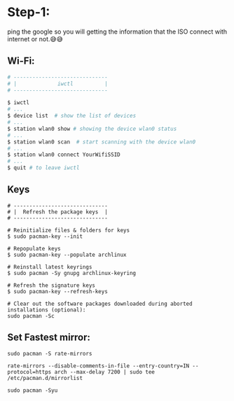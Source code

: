 # Step-1:
ping the google so you will getting the information that the ISO connect with internet or not.😅😅
## Wi-Fi:
```sh
# ------------------------------
# |             iwctl          |
# ------------------------------

$ iwctl 
# ...
$ device list  # show the list of devices
# ...
$ station wlan0 show # showing the device wlan0 status
# ...
$ station wlan0 scan  # start scanning with the device wlan0
# ...
$ station wlan0 connect YourWifiSSID
# ...
$ quit # to leave iwctl
```

## Keys
```shell
# ------------------------------
# |  Refresh the package keys  |
# ------------------------------

# Reinitialize files & folders for keys
$ sudo pacman-key --init

# Repopulate keys
$ sudo pacman-key --populate archlinux

# Reinstall latest keyrings
$ sudo pacman -Sy gnupg archlinux-keyring

# Refresh the signature keys
$ sudo pacman-key --refresh-keys

# Clear out the software packages downloaded during aborted installations (optional):
sudo pacman -Sc
```

## Set Fastest mirror:
```shell
sudo pacman -S rate-mirrors

rate-mirrors --disable-comments-in-file --entry-country=IN --protocol=https arch --max-delay 7200 | sudo tee /etc/pacman.d/mirrorlist

sudo pacman -Syu
```

